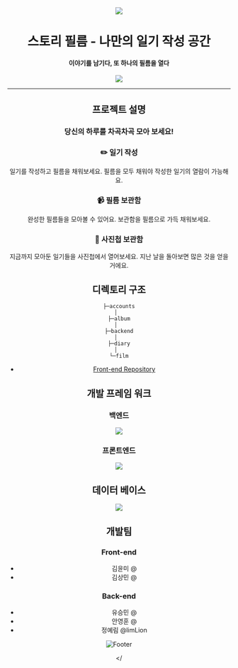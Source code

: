 <div align="center">
<img src="https://capsule-render.vercel.app/api?type=waving&color=auto&height=200&section=header&text=📷&fontSize=90" />

# 스토리 필름 - 나만의 일기 작성 공간
#### 이야기를 남기다, 또 하나의 필름을 열다

<img src="https://postfiles.pstatic.net/MjAyMjA4MTdfMTQ4/MDAxNjYwNzE1NTU2Mzgz.4w9MjULV3dfGhM0KvEeVqyHa_csXpb1p8uiqb8Mo06Ag.FbxL2IsnG59wu37UBEBdJGy1rR1n0zvYrzHMG2pZSjsg.PNG.coin6442/image.png?type=w773"/>

***
## 프로젝트 설명
### 당신의 하루를 차곡차곡 모아 보세요!
 ### ✏️ 일기 작성
 일기를 작성하고 필름을 채워보세요.
 필름을 모두 채워야 작성한 일기의 열람이 가능해요.
 ### 📹 필름 보관함
 완성한 필름들을 모아볼 수 있어요.
 보관함을 필름으로 가득 채워보세요.
 ### 📒 사진첩 보관함
 지금까지 모아둔 일기들을
 사진첩에서 열어보세요.
 지난 날을 돌아보면 많은 것을 얻을 거에요.
 
## 디렉토리 구조
```
├─accounts
│  
├─album
│  
├─backend
│  
├─diary
│  
└─film
```
- <a href="https://github.com/Likelion-SSU-10th-Team/Frontend-JS" >Front-end Repository</a>
## 개발 프레임 워크
### 백엔드
<img src="https://img.shields.io/badge/Django-092E20?style=flat-square&logo=django&logoColor=white"/>

### 프론트엔드
<img src="https://img.shields.io/badge/React-61DAFB?style=flat-square&logo=react&logoColor=white"/>

## 데이터 베이스
<img src="https://img.shields.io/badge/MariaDB-1F305F?style=flat-square&logo=MariaDB&logoColor=white"/>

## 개발팀
### Front-end
  - 김윤미 @
  - 김상민 @
### Back-end
  - 유승민 @
  - 안영훈 @
  - 정예림 @limLion

![Footer](https://capsule-render.vercel.app/api?type=waving&color=auto&height=200&section=footer)
 
 </
